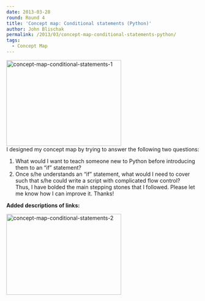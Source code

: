 ```yaml
---
date: 2013-03-28
round: Round 4
title: 'Concept map: Conditional statements (Python)'
author: John Blischak
permalink: /2013/03/concept-map-conditional-statements-python/
tags:
  - Concept Map
---
```

[<img class="alignnone size-medium wp-image-1965" alt="concept-map-conditional-statements-1" src="/software-carpentry-training-website/uploads/2013/03/concept-map-conditional-statements-1-300x225.png" width="300" height="225" />][1]  
I designed my concept map by trying to answer the following two questions:  
1) What would I want to teach someone new to Python before introducing them to an &#8220;if&#8221; statement?  
2) Once s/he understands an &#8220;if&#8221; statement, what would I need to cover such that s/he could write a script with complicated flow control?  
Thus, I have bolded the main stepping stones that I followed. Please let me know how I can improve it. Thanks!

**Added descriptions of links:**

[<img class="alignnone size-medium wp-image-2053" alt="concept-map-conditional-statements-2" src="/software-carpentry-training-website/uploads/2013/03/concept-map-conditional-statements-2-300x212.png" width="300" height="212" />][2]

 [1]: /software-carpentry-training-website/uploads/2013/03/concept-map-conditional-statements-1.png
 [2]: /software-carpentry-training-website/uploads/2013/03/concept-map-conditional-statements-2.png
